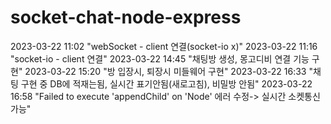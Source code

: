 # socket-chat-node-express

2023-03-22 11:02 "webSocket - client 연결(socket-io x)"
2023-03-22 11:16 "socket-io - client 연결"
2023-03-22 14:45 "채팅방 생성, 몽고디비 연결 기능 구현"
2023-03-22 15:20 "방 입장시, 퇴장시 미들웨어 구현"
2023-03-22 16:33 "채팅 구현 중 DB에 적재는됨, 실시간 표기안됨(새로고침), 비밀방 안됨"
2023-03-22 16:58 "Failed to execute 'appendChild' on 'Node' 에러 수정-> 실시간 소켓통신 가능"